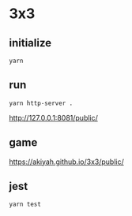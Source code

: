 # 3x3

## initialize

```
yarn
```

## run
```
yarn http-server .
```

http://127.0.0.1:8081/public/

## game

https://akiyah.github.io/3x3/public/

## jest

```
yarn test
```